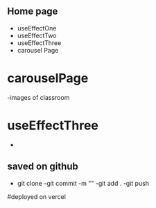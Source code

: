 ## Home page

- useEffectOne
- useEffectTwo
- useEffectThree
- carousel Page

# carouselPage
-images of classroom

# useEffectThree

-

## saved on github

- git clone
-git commit -m ""
-git add .
   -git push

#deployed on vercel